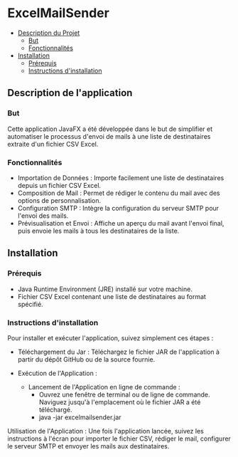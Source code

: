 # ExcelMailSender

- [Description du Projet](#description-de-lapplication)
    - [But](#but)
    - [Fonctionnalités](#fonctionnalités)
- [Installation](#installation)
    - [Prérequis](#prérequis)
    - [Instructions d'installation](#instructions-dinstallation)


## Description de l'application

### But
Cette application JavaFX a été développée dans le but de simplifier et automatiser le processus d'envoi de mails à une liste de destinataires extraite d'un fichier CSV Excel.

### Fonctionnalités

- Importation de Données : Importe facilement une liste de destinataires depuis un fichier CSV Excel.
- Composition de Mail : Permet de rédiger le contenu du mail avec des options de personnalisation.
- Configuration SMTP : Intègre la configuration du serveur SMTP pour l'envoi des mails.
- Prévisualisation et Envoi : Affiche un aperçu du mail avant l'envoi final, puis envoie les mails à tous les destinataires de la liste.

## Installation

### Prérequis

- Java Runtime Environment (JRE) installé sur votre machine.
- Fichier CSV Excel contenant une liste de destinataires au format spécifié.

### Instructions d'installation

Pour installer et exécuter l'application, suivez simplement ces étapes :

- Téléchargement du Jar : Téléchargez le fichier JAR de l'application à partir du dépôt GitHub ou de la source fournie.

- Exécution de l'Application : 
    - Lancement de l'Application en ligne de commande :
        - Ouvrez une fenêtre de terminal ou de ligne de commande. Naviguez jusqu'à l'emplacement où le fichier JAR a été téléchargé.
        - java -jar excelmailsender.jar

Utilisation de l'Application : Une fois l'application lancée, suivez les instructions à l'écran pour importer le fichier CSV, rédiger le mail, configurer le serveur SMTP et envoyer les mails aux destinataires.

